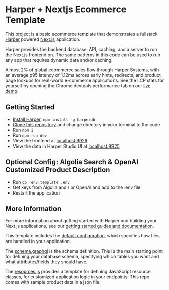 # Harper + Nextjs Ecommerce Template

This project is a basic ecommerce template that demonstrates a fullstack [Harper](https://www.harpersystems.dev/) powered [Next.js](https://nextjs.org/) application.

Harper provides the backend database, API, caching, and a server to run the Next.js frontend on. The same patterns in this code can be used to run any app that requires dynamic data and/or caching.

Almost 2% of global ecommerce sales flow through Harper Systems, with an average p95 latency of 1.12ms across early hints, redirects, and product page lookups for real-world e-commerce applications. See the LCP stats for yourself by opening the Chrome devtools performance tab on our [live demo](https://test-kgdemo.harperdbcloud.com:9926/).

## Getting Started
- [Install Harper](https://docs.harperdb.io/docs/install-harperdb): `npm install -g harperdb`
- [Clone this repository](https://docs.github.com/en/repositories/creating-and-managing-repositories/cloning-a-repository) and change directory in your terminal to the code
- Run `npm i`
- Run `npm run dev`
- View the frontend at [localhost:9926](http://localhost:9926/)
- View the data in Harper Studio UI at [localhost:9925](http://localhost:9925/)

## Optional Config: Algolia Search & OpenAI Customized Product Description
- Run `cp .env.template .env`
- Get keys from Algolia and / or OpenAI and add to the .env file
- Restart the application

## More Information
For more information about getting started with Harper and building your Next.js applications, see our [getting started guides and documentation](https://www.harperdb.io/development/technologies/next-js).

This template includes the [default configuration](./config.yaml), which specifies how files are handled in your application.

The [schema.graphql](./schema.graphql) is the schema definition. This is the main starting point for defining your database schema, specifying which tables you want and what attributes/fields they should have.

The [resources.js](./resources.js) provides a template for defining JavaScript resource classes, for customized application logic in your endpoints. This repo comes with sample product data in a json file.
